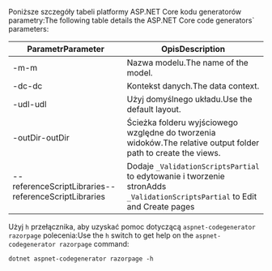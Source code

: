 <a name="codegenerator"></a> <span data-ttu-id="2e587-101">Poniższe szczegóły tabeli platformy ASP.NET Core kodu generatorów parametry:</span><span class="sxs-lookup"><span data-stu-id="2e587-101">The following table details the ASP.NET Core code generators\` parameters:</span></span>

| <span data-ttu-id="2e587-102">Parametr</span><span class="sxs-lookup"><span data-stu-id="2e587-102">Parameter</span></span>               | <span data-ttu-id="2e587-103">Opis</span><span class="sxs-lookup"><span data-stu-id="2e587-103">Description</span></span>|
| ----------------- | ------------ |
| <span data-ttu-id="2e587-104">-m</span><span class="sxs-lookup"><span data-stu-id="2e587-104">-m</span></span>  | <span data-ttu-id="2e587-105">Nazwa modelu.</span><span class="sxs-lookup"><span data-stu-id="2e587-105">The name of the model.</span></span> |
| <span data-ttu-id="2e587-106">-dc</span><span class="sxs-lookup"><span data-stu-id="2e587-106">-dc</span></span>  | <span data-ttu-id="2e587-107">Kontekst danych.</span><span class="sxs-lookup"><span data-stu-id="2e587-107">The data context.</span></span> |
| <span data-ttu-id="2e587-108">-udl</span><span class="sxs-lookup"><span data-stu-id="2e587-108">-udl</span></span> | <span data-ttu-id="2e587-109">Użyj domyślnego układu.</span><span class="sxs-lookup"><span data-stu-id="2e587-109">Use the default layout.</span></span> |
| <span data-ttu-id="2e587-110">-outDir</span><span class="sxs-lookup"><span data-stu-id="2e587-110">-outDir</span></span> | <span data-ttu-id="2e587-111">Ścieżka folderu wyjściowego względne do tworzenia widoków.</span><span class="sxs-lookup"><span data-stu-id="2e587-111">The relative output folder path to create the views.</span></span> |
| <span data-ttu-id="2e587-112">--referenceScriptLibraries</span><span class="sxs-lookup"><span data-stu-id="2e587-112">--referenceScriptLibraries</span></span> | <span data-ttu-id="2e587-113">Dodaje `_ValidationScriptsPartial` to edytowanie i tworzenie stron</span><span class="sxs-lookup"><span data-stu-id="2e587-113">Adds `_ValidationScriptsPartial` to Edit and Create pages</span></span> |

<span data-ttu-id="2e587-114">Użyj `h` przełącznika, aby uzyskać pomoc dotyczącą `aspnet-codegenerator razorpage` polecenia:</span><span class="sxs-lookup"><span data-stu-id="2e587-114">Use the `h` switch to get help on the `aspnet-codegenerator razorpage` command:</span></span>

```console
dotnet aspnet-codegenerator razorpage -h
```
